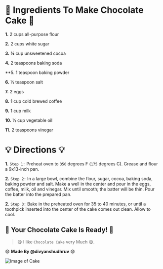 # **🍰 Ingredients To Make Chocolate Cake 🍰**

**1.** 2 cups all-purpose flour



**2.** 2 cups white sugar

   

**3.** ¾ cup unsweetened cocoa

   

**4.** 2 teaspoons baking soda

   

**5. 1 teaspoon baking powder

   

**6.** ½ teaspoon salt

   

**7.** 2 eggs

   

**8.** 1 cup cold brewed coffee

   

**9.** 1 cup milk

   

**10.** ½ cup vegetable oil

    

**11.** 2 teaspoons vinegar



# **💡 Directions 💡**
**1.** `Step 1:`
Preheat oven to `350` degrees F (`175` degrees C). Grease and flour a 9x13-inch pan.

**2.** `Step 2:`
In a large bowl, combine the flour, sugar, cocoa, baking soda, baking powder and salt. Make a well in the center and pour in the eggs, coffee, milk, oil and vinegar. Mix until smooth; the batter will be thin. Pour the batter into the prepared pan.

**2.** `Step 3:`
Bake in the preheated oven for 35 to 40 minutes, or until a toothpick inserted into the center of the cake comes out clean. Allow to cool.



## **🍫 Your Chocolate Cake Is Ready! 🍫**


>  😋 I like `Chocolate Cake` very Much 😋.

:smile: **Made By @divyanshudhruv** :smile:


![Image of Cake](https://greedyeats.com/wp-content/uploads/2018/02/Vegan-chocolate-cake-slice-with-vegan-frosting-683x1024.jpg)

